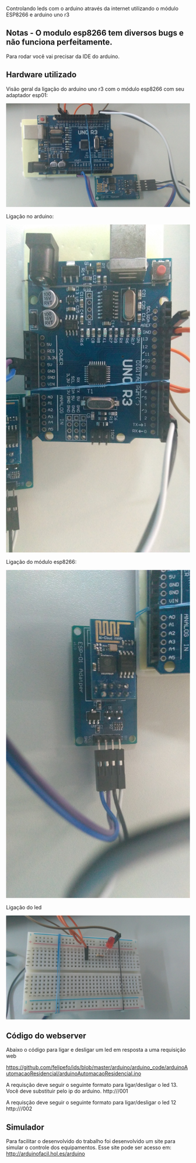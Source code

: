 
Controlando leds com o arduino através da internet utilizando o módulo ESP8266 e arduino uno r3

## Notas - O modulo esp8266 tem diversos bugs e não funciona perfeitamente.

Para rodar você vai precisar da IDE do arduino. 

## Hardware utilizado

Visão geral da ligação do arduino uno r3 com o módulo  esp8266 com seu adaptador esp01:

![alt text](https://github.com/felipefo/ids/blob/master/arduino/arduino_code/arduinoAutomacaoResidencial/images/visao_geral.jpg)

Ligação no arduino:

![alt text](https://github.com/felipefo/ids/blob/master/arduino/arduino_code/arduinoAutomacaoResidencial/images/ligacao_arduino.jpg)

Ligação do módulo esp8266: 

![alt text](https://github.com/felipefo/ids/blob/master/arduino/arduino_code/arduinoAutomacaoResidencial/images/modulo_esp8266.jpg)

Ligação do led 

![alt text](https://github.com/felipefo/ids/blob/master/arduino/arduino_code/arduinoAutomacaoResidencial/images/ligacao_led.jpg)



## Código do webserver

Abaixo o código para ligar e desligar um led em resposta a uma requisição web 

https://github.com/felipefo/ids/blob/master/arduino/arduino_code/arduinoAutomacaoResidencial/arduinoAutomacaoResidencial.ino

A requisção deve seguir o seguinte formato para ligar/desligar o led 13. Você deve substituir <ip> pelo ip do arduino.
http://<ip>/001

A requisção deve seguir o seguinte formato para ligar/desligar o led 12
http://<ip>/002




## Simulador 

Para facilitar o desenvolvido do trabalho foi desenvolvido um site para simular o controle dos equipamentos. 
Esse site pode ser acesso em: http://arduinofacil.hol.es/arduino










